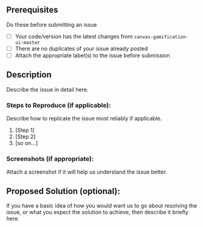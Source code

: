 ## Prerequisites
Do these before submitting an issue
- [ ] Your code/version has the latest changes from `canvas-gamification-ui:master`
- [ ] There are no duplicates of your issue already posted
- [ ] Attach the appropriate label(s) to the issue before submission

## Description
Describe the issue in detail here.

### Steps to Reproduce (if applicable):
Describe how to replicate the issue most reliably if applicable.
1. [Step 1]
2. [Step 2]
3. [so on...]

### Screenshots (if appropriate):
 Attach a screenshot if it will help us understand the issue better.
 
## Proposed Solution (optional):
If you have a basic idea of how you would want us to go about resolving the issue, or what you expect the solution to achieve, then describe it briefly here.
